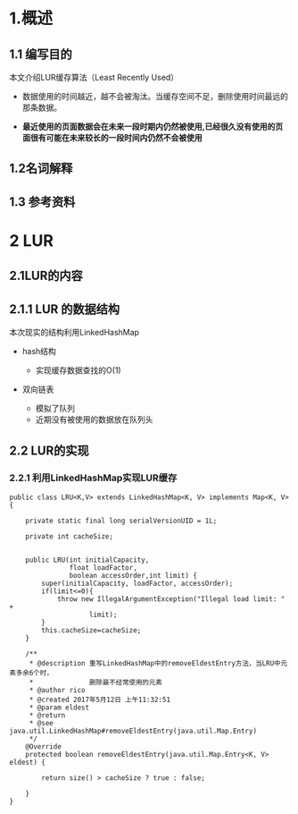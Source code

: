 # 1.概述

## 1.1 编写目的

本文介绍LUR缓存算法（Least Recently Used）

-  数据使用的时间越近，越不会被淘汰。当缓存空间不足，删除使用时间最远的那条数据。

- **最近使用的页面数据会在未来一段时期内仍然被使用,已经很久没有使用的页面很有可能在未来较长的一段时间内仍然不会被使用**

## 1.2名词解释

## 1.3 参考资料

# 2 LUR

## 2.1LUR的内容

## 2.1.1 LUR 的数据结构

本次现实的结构利用LinkedHashMap

- hash结构
  - 实现缓存数据查找的O(1)

- 双向链表
  - 模拟了队列
  - 近期没有被使用的数据放在队列头



## 2.2 LUR的实现



### 2.2.1 利用LinkedHashMap实现LUR缓存

```
public class LRU<K,V> extends LinkedHashMap<K, V> implements Map<K, V> {

    private static final long serialVersionUID = 1L;

    private int cacheSize;


    public LRU(int initialCapacity,
               float loadFactor,
               boolean accessOrder,int limit) {
        super(initialCapacity, loadFactor, accessOrder);
        if(limit<=0){
            throw new IllegalArgumentException("Illegal load limit: " +
                    limit);
        }
        this.cacheSize=cacheSize;
    }

    /**
     * @description 重写LinkedHashMap中的removeEldestEntry方法，当LRU中元素多余6个时，
     *              删除最不经常使用的元素
     * @author rico
     * @created 2017年5月12日 上午11:32:51
     * @param eldest
     * @return
     * @see java.util.LinkedHashMap#removeEldestEntry(java.util.Map.Entry)
     */
    @Override
    protected boolean removeEldestEntry(java.util.Map.Entry<K, V> eldest) {

        return size() > cacheSize ? true : false;

    }
}
```

